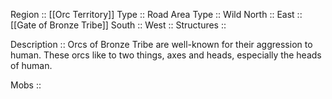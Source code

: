 Region :: [[Orc Territory]]
Type :: Road
Area Type :: Wild
North :: 
East :: [[Gate of Bronze Tribe]]
South :: 
West :: 
Structures ::

Description :: Orcs of Bronze Tribe are well-known for their aggression to human. These orcs like to two things, axes and heads, especially the heads of human.

Mobs :: 
